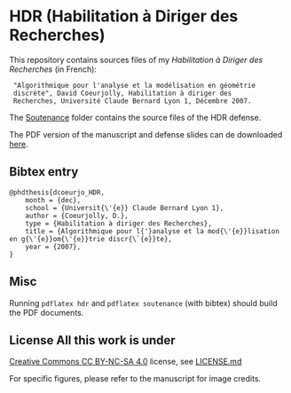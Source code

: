 # HDR (Habilitation à Diriger des Recherches)


This repository contains sources files of my *Habilitation à Diriger
des Recherches* (in French):


     "Algorithmique pour l'analyse et la modélisation en géométrie
     discrète", David Coeurjolly, Habilitation à diriger des
     Recherches, Université Claude Bernard Lyon 1, Décembre 2007.

The
[Soutenance](https://github.com/dcoeurjo/HDR/tree/master/Soutenance) folder
contains the source files of the HDR defense.

The PDF version of the manuscript and defense slides can de downloaded [here](http://liris.cnrs.fr/david.coeurjolly/phd.html).

## Bibtex entry

    @phdthesis{dcoeurjo_HDR,
    	month = {dec},
    	school = {Universit{\'{e}} Claude Bernard Lyon 1},
    	author = {Coeurjolly, D.},
        type = {Habilitation à diriger des Recherches},
    	title = {Algorithmique pour l{'}analyse et la mod{\'{e}}lisation en g{\'{e}}om{\'{e}}trie discr{\`{e}}te},
	    year = {2007},
    }


## Misc

Running ```pdflatex hdr``` and ```pdflatex soutenance``` (with bibtex)
should build the PDF documents.


## License All this work is under
[Creative Commons CC BY-NC-SA 4.0](http://creativecommons.org/licenses/by-nc-sa/4.0/)
license, see
[LICENSE.md](https://github.com/jlevallois/PhD-Thesis/blob/master/LICENSE.md)

For specific figures, please refer to the manuscript for image credits. 
